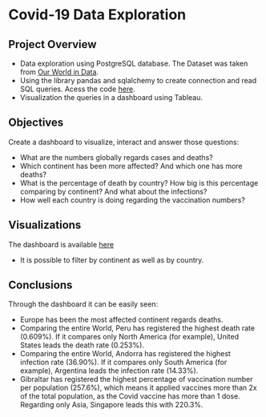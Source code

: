 # Covid-19 Data Exploration

## Project Overview
- Data exploration using PostgreSQL database. The Dataset was taken from [Our World in Data](https://ourworldindata.org/covid-deaths).
- Using the library pandas and sqlalchemy to create connection and read SQL queries. Acess the code [here](https://github.com/ThiPauli/Covid_19_Exploration/blob/main/covid.ipynb).
- Visualization the queries in a dashboard using Tableau.

## Objectives
Create a dashboard to visualize, interact and answer those questions:
* What are the numbers globally regards cases and deaths?
* Which continent has been more affected? And which one has more deaths?
* What is the percentage of death by country? How big is this percentage comparing by continent? And what about the infections?
* How well each country is doing regarding the vaccination numbers?

## Visualizations
The dashboard is available [here](https://public.tableau.com/app/profile/thiago.pauli/viz/COVID-19Dashboard_16425313314180/Dashboard1)
* It is possible to filter by continent as well as by country.

## Conclusions
Through the dashboard it can be easily seen:
* Europe has been the most affected continent regards deaths.
* Comparing the entire World, Peru has registered the highest death rate (0.609%). If it compares only North America (for example), United States leads the death rate (0.253%).
* Comparing the entire World, Andorra has registered the highest infection rate (36.90%). If it compares only South America (for example), Argentina leads the infection rate (14.33%).
* Gibraltar has registered the highest percentage of vaccination number per population (257.6%), which means it applied vaccines more than 2x of the total population, as the Covid vaccine has more than 1 dose. Regarding only Asia, Singapore leads this with 220.3%.
